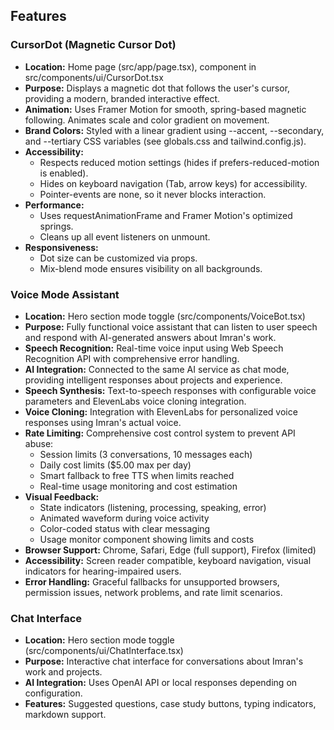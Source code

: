 ## Features

### CursorDot (Magnetic Cursor Dot)
- **Location:** Home page (src/app/page.tsx), component in src/components/ui/CursorDot.tsx
- **Purpose:** Displays a magnetic dot that follows the user's cursor, providing a modern, branded interactive effect.
- **Animation:** Uses Framer Motion for smooth, spring-based magnetic following. Animates scale and color gradient on movement.
- **Brand Colors:** Styled with a linear gradient using --accent, --secondary, and --tertiary CSS variables (see globals.css and tailwind.config.js).
- **Accessibility:**
  - Respects reduced motion settings (hides if prefers-reduced-motion is enabled).
  - Hides on keyboard navigation (Tab, arrow keys) for accessibility.
  - Pointer-events are none, so it never blocks interaction.
- **Performance:**
  - Uses requestAnimationFrame and Framer Motion's optimized springs.
  - Cleans up all event listeners on unmount.
- **Responsiveness:**
  - Dot size can be customized via props.
  - Mix-blend mode ensures visibility on all backgrounds.

### Voice Mode Assistant
- **Location:** Hero section mode toggle (src/components/VoiceBot.tsx)
- **Purpose:** Fully functional voice assistant that can listen to user speech and respond with AI-generated answers about Imran's work.
- **Speech Recognition:** Real-time voice input using Web Speech Recognition API with comprehensive error handling.
- **AI Integration:** Connected to the same AI service as chat mode, providing intelligent responses about projects and experience.
- **Speech Synthesis:** Text-to-speech responses with configurable voice parameters and ElevenLabs voice cloning integration.
- **Voice Cloning:** Integration with ElevenLabs for personalized voice responses using Imran's actual voice.
- **Rate Limiting:** Comprehensive cost control system to prevent API abuse:
  - Session limits (3 conversations, 10 messages each)
  - Daily cost limits ($5.00 max per day)
  - Smart fallback to free TTS when limits reached
  - Real-time usage monitoring and cost estimation
- **Visual Feedback:** 
  - State indicators (listening, processing, speaking, error)
  - Animated waveform during voice activity
  - Color-coded status with clear messaging
  - Usage monitor component showing limits and costs
- **Browser Support:** Chrome, Safari, Edge (full support), Firefox (limited)
- **Accessibility:** Screen reader compatible, keyboard navigation, visual indicators for hearing-impaired users.
- **Error Handling:** Graceful fallbacks for unsupported browsers, permission issues, network problems, and rate limit scenarios.

### Chat Interface
- **Location:** Hero section mode toggle (src/components/ui/ChatInterface.tsx)
- **Purpose:** Interactive chat interface for conversations about Imran's work and projects.
- **AI Integration:** Uses OpenAI API or local responses depending on configuration.
- **Features:** Suggested questions, case study buttons, typing indicators, markdown support. 